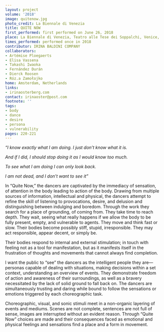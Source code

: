 ```yaml
---
layout: project
volume: '2018'
image: quitenow.jpg
photo_credit: La Biennale di Venezia
title: QUITE NOW
first_performed: first performed on June 26, 2018
place: La Biennale di Venezia, Teatro alle Tese dei Soppalchi, Venice, Italy
times_performed: performed once in 2018
contributor: IRINA BALDINI COMPANY
collaborators: 
- Artémise Ploegaerts
- Elisa Vassena
- Takashi Iwaoka
- Fernández Durán
- Dierck Roosen
- Róz.a Zamołojko
home: Amsterdam, Netherlands
links:
- irinaosterberg.com
contact: irinaoster@post.com
footnote: ''
tags:
- body
- dance
- desire
- persona
- vulnerability
pages: 220-221
---
```


_“I know exactly what I am doing. I just don’t know what it is._

_And if I did, I should stop doing it as I would know too much._

_To see what I am doing I can only look back._

_I am not dead, and I don’t want to see it”_

In “Quite Now,” the dancers are captivated by the immediacy of sensation, of attention in the body leading to action of the body. Drawing from multiple sources of information, intellectual and physical, the dancers attempt to refine the skill of listening to provocations, desire, and delusion and distinguishing between indulging and boredom. Through the work they search for a place of grounding, of coming from. They take time to reach depth. They wait, seeing what really happens if we allow the body to be fully present, empty, and vulnerable to agents. They move and think fast or slow. Their bodies become possibly stiff, stupid, irresponsible. They may act responsible, appear decent, or simply be.

Their bodies respond to internal and external stimulation; in touch with feeling not as a tool for manifestation, but as it manifests itself in the frustration of thoughts and movements that cannot always find completion.

I want the public to “see” the dancers as the intelligent people they are—personas capable of dealing with situations, making decisions within a set context, understanding an overview of events. They demonstrate freedom of action and awareness of their surroundings, as well as a bravery necessitated by the lack of solid ground to fall back on. The dancers are simultaneously trusting and daring while bound to follow the sensations or emotions triggered by each choreographic task.

Choreographic, visual, and sonic stimuli meet in a non-organic layering of events and mediums. Scenes are not complete, sentences are not full of sense, images are interrupted without an evident reason. Through “Quite Now” choices are made and their consequences faced as emotional and physical feelings and sensations find a place and a form in movement.
